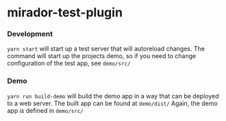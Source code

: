 # mirador-test-plugin

### Development

`yarn start` will start up a test server that will autoreload changes. The command will start up the projects demo, so if you need to change configuration of the test app, see `demo/src/`

### Demo

`yarn run build-demo` will build the demo app in a way that can be deployed to a web server. The built app can be found at `demo/dist/` Again, the demo app is defined in `demo/src/`
